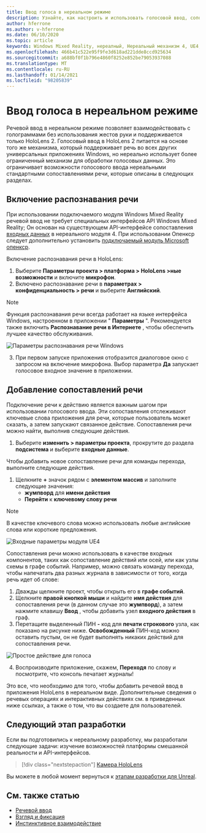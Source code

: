 ```yaml
---
title: Ввод голоса в нереальном режиме
description: Узнайте, как настроить и использовать голосовой ввод, сопоставления речи и распознавание в нереальных приложениях смешанной реальности для устройств HoloLens 2.
author: hferrone
ms.author: v-hferrone
ms.date: 06/10/2020
ms.topic: article
keywords: Windows Mixed Reality, нереалный, Нереальный механизм 4, UE4, HoloLens 2, голосовый ввод, речевое распознавание, Смешанная реальность, разработка, функции, документация, руководства, голограмма, Разработка игр, гарнитура смешанной реальности, гарнитура Windows Mixed Reality, гарнитура виртуальной реальности
ms.openlocfilehash: 466b41c522e95f9fe3d618ad221dde8ccd925634
ms.sourcegitcommit: a688bf0f1b796e4860f8252e852be79053937088
ms.translationtype: MT
ms.contentlocale: ru-RU
ms.lasthandoff: 01/14/2021
ms.locfileid: "98205839"
---
```

# <a name="voice-input-in-unreal"></a>Ввод голоса в нереальном режиме

Речевой ввод в нереальном режиме позволяет взаимодействовать с голограммами без использования жестов руки и поддерживается только HoloLens 2. Голосовый ввод в HoloLens 2 питается на основе того же механизма, который поддерживает речь во всех других универсальных приложениях Windows, но нереально использует более ограниченный механизм для обработки голосовых данных. Это ограничивает возможности голосового ввода нереальными стандартными сопоставлениями речи, которые описаны в следующих разделах. 

## <a name="enabling-speech-recognition"></a>Включение распознавания речи

При использовании подключаемого модуля Windows Mixed Reality речевой ввод не требует специальных интерфейсов API Windows Mixed Reality; Он основан на существующем API-интерфейсе сопоставления [входных данных](https://docs.unrealengine.com/Gameplay/Input/index.html) в нереального модуля 4. При использовании Опенкср следует дополнительно установить [подключаемый модуль Microsoft опенкср](https://github.com/microsoft/Microsoft-OpenXR-Unreal). 

Включение распознавания речи в HoloLens:
1. Выберите **Параметры проекта > платформа > HoloLens >ные возможности** и включите **микрофон**. 
2. Включено распознавание речи в **параметрах > конфиденциальность > речи** и выберите **Английский**.

> [!NOTE]
> Функция распознавания речи всегда работает на языке интерфейса Windows, настроенном в приложении " **Параметры** ". Рекомендуется также включить **Распознавание речи в Интернете** , чтобы обеспечить лучшее качество обслуживания.

![Параметры распознавания речи Windows](images/unreal/speech-recognition-settings.png)

3. При первом запуске приложения отобразится диалоговое окно с запросом на включение микрофона. Выбор параметра **Да** запускает голосовое входное значение в приложении.

## <a name="adding-speech-mappings"></a>Добавление сопоставлений речи

Подключение речи к действию является важным шагом при использовании голосового ввода. Эти сопоставления отслеживают ключевые слова приложения для речи, которые пользователь может сказать, а затем запускают связанное действие. Сопоставления речи можно найти, выполнив следующие действия.
1. Выберите **изменить > параметры проекта**, прокрутите до раздела **подсистема** и выберите **входные данные**.

Чтобы добавить новое сопоставление речи для команды перехода, выполните следующие действия.
1. Щелкните **+** значок рядом с **элементом массив** и заполните следующие значения:
    * **жумпворд** для **имени действия**
    * **Перейти** к **ключевому слову речи**

> [!NOTE]
> В качестве ключевого слова можно использовать любые английские слова или короткие предложения. 

![Входные параметры модуля UE4](images/unreal/engine-input.png)

Сопоставления речи можно использовать в качестве входных компонентов, таких как сопоставление действий или осей, или как узлы схемы в графе событий. Например, можно связать команду перехода, чтобы напечатать два разных журнала в зависимости от того, когда речь идет об слове:

1. Дважды щелкните проект, чтобы открыть его в **графе событий**.
2. Щелкните **правой кнопкой мыши** и найдите **имя действия** для сопоставления речи (в данном случае это **жумпворд**), а затем нажмите клавишу **Ввод** , чтобы добавить узел **входного действия** в граф.
3. Перетащите выделенный ПИН **-** код для **печати строкового** узла, как показано на рисунке ниже. **Освобожденный** ПИН-код можно оставить пустым, он не будет выполнять никаких действий для сопоставления речи.
 
![Простое действие для голоса](images/unreal/voice-input-img-03.png)

4. Воспроизводите приложение, скажем, **Переходя** по слову и посмотрите, что консоль печатает журналы!

Это все, что необходимо для того, чтобы добавить речевой ввод в приложения HoloLens в нереальном виде. Дополнительные сведения о речевых операциях и интерактивных действиях см. в приведенных ниже ссылках, а также о том, что вы создаете для пользователей.

## <a name="next-development-checkpoint"></a>Следующий этап разработки

Если вы подготовились к нереальному разработку, мы разработали следующие задачи: изучение возможностей платформы смешанной реальности и API-интерфейсов. 

> [!div class="nextstepaction"]
> [Камера HoloLens](unreal-hololens-camera.md)

Вы можете в любой момент вернуться к [этапам разработки для Unreal](unreal-development-overview.md#2-core-building-blocks).

## <a name="see-also"></a>См. также статью
* [Речевой ввод](../../design/voice-input.md)
* [Взгляд и фиксация](../../design/gaze-and-commit.md)
* [Инстинктивное взаимодействие](../../design/interaction-fundamentals.md)

